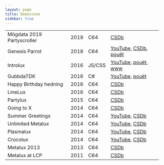 ```yaml
---
layout: page
title: Demoscene
sidebar: true
---
```


<table>
	<tr><td>Mögdata 2019 Partyscroller</td><td>2019</td><td>C64</td><td><a target="_blank" href="http://csdb.dk/release/?id=175626">CSDb</a></td></tr>
	<tr><td>Genesis Parrot</td><td>2018</td><td>C64</td><td><a target="_blank" href="https://www.youtube.com/watch?v=Xa0PgZ-ng4E">YouTube</a>, <a target="_blank" href="http://csdb.dk/release/?id=162802">CSDb</a>, <a target="_blank" href="http://www.pouet.net/prod.php?which=75428">pouët</a></td></tr>
	<tr><td>Introlux</td><td>2016</td><td>JS/CSS</td><td><a target="_blank" href="https://www.youtube.com/watch?v=lJP_0S4bTTA">YouTube</a>, <a target="_blank" href="http://www.pouet.net/prod.php?which=65315">pouët</a>, <a target="_blank" href="http://gubbdata.se/downloads/gubbdata2015/introlux/">www</a></td></tr>
	<tr><td>GubbdaTDK</td><td>2016</td><td>C#</td><td><a target="_blank" href="https://www.youtube.com/watch?v=uKAjzUI0ZIs">YouTube</a>, <a target="_blank" href="http://www.pouet.net/prod.php?which=67733">pouët</a></td></tr>
	<tr><td>Happy Birthday hedning</td><td>2016</td><td>C64</td><td><a target="_blank" href="http://csdb.dk/release/?id=149291">CSDb</a></td></tr>
	<tr><td>LineLux</td><td>2016</td><td>C64</td><td><a target="_blank" href="http://csdb.dk/release/?id=149198">CSDb</a></td></tr>
	<tr><td>Partylux</td><td>2015</td><td>C64</td><td><a target="_blank" href="http://csdb.dk/release/?id=142266">CSDb</a></td></tr>
	<tr><td>Going to X</td><td>2014</td><td>C64</td><td><a target="_blank" href="http://csdb.dk/release/?id=132784">CSDb</a></td></tr>
	<tr><td>Summer Greetings</td><td>2014</td><td>C64</td><td><a target="_blank" href="https://www.youtube.com/watch?v=Mo2Lhv4KCoQ">YouTube</a>, <a target="_blank" href="http://csdb.dk/release/?id=132116">CSDb</a></td></tr>
	<tr><td>Unlimited Metalux</td><td>2014</td><td>C64</td><td><a target="_blank" href="https://www.youtube.com/watch?v=rBJg8CFlYlw">YouTube</a>, <a target="_blank" href="http://csdb.dk/release/?id=130147">CSDb</a></td></tr>
	<tr><td>Plasmalux</td><td>2014</td><td>C64</td><td><a target="_blank" href="https://www.youtube.com/watch?v=ku5PNdCG51c">YouTube</a>, <a target="_blank" href="http://csdb.dk/release/?id=130148">CSDb</a></td></tr>
	<tr><td>Crocolux</td><td>2014</td><td>C64</td><td><a target="_blank" href="https://www.youtube.com/watch?v=oUh4jW3ZuEE">YouTube</a>, <a target="_blank" href="http://csdb.dk/release/?id=130149">CSDb</a></td></tr>
	<tr><td>Metalux 2013</td><td>2013</td><td>C64</td><td><a target="_blank" href="http://csdb.dk/release/?id=118383">CSDb</a></td></tr>
	<tr><td>Metalux at LCP</td><td>2011</td><td>C64</td><td><a target="_blank" href="http://csdb.dk/release/?id=101527">CSDb</a></td></tr>
</table>